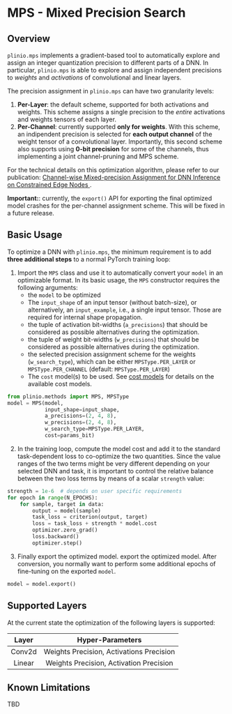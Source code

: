 # MPS - Mixed Precision Search

## Overview
`plinio.mps` implements a gradient-based tool to automatically explore and assign an integer quantization precision to different parts of a DNN. In particular, `plinio.mps` is able to explore and assign independent precisions to *weights* and *activations* of convolutional and linear layers.

The precision assignment in `plinio.mps` can have two granularity levels:

1. **Per-Layer**: the default scheme, supported for both activations and weights. This scheme assigns a single precision to the *entire* activations and weights tensors of each layer.
2. **Per-Channel**: currently supported **only for weights**. With this scheme, an indipendent precision is selected for **each output channel** of the weight tensor of a convolutional layer. Importantly, this second scheme also supports using **0-bit precision** for some of the channels, thus implementing a joint channel-pruning and MPS scheme.

For the technical details on this optimization algorithm, please refer to our publication: [Channel-wise Mixed-precision Assignment for DNN Inference on Constrained Edge Nodes
](https://ieeexplore.ieee.org/abstract/document/9969373).

**Important:**: currently, the `export()` API for exporting the final optimized model crashes for the per-channel assignment scheme. This will be fixed in a future release.

## Basic Usage
To optimize a DNN with `plinio.mps`, the minimum requirement is to add **three additional steps** to a normal PyTorch training loop:

1. Import the `MPS` class and use it to automatically convert your `model` in an optimizable format. In its basic usage, the `MPS` constructor requires the following arguments:
    - the `model` to be optimized
    - The `input_shape` of an input tensor (without batch-size), or alternatively, an `input_example`, i.e., a single input tensor. Those are required for internal shape propagation.
    - the tuple of activation bit-widths (`a_precisions`) that should be considered as possible alternatives during the optimization.
    - the tuple of weight bit-widths (`w_precisions`) that should be considered as possible alternatives during the optimization.
    - the selected precision assignment scheme for the weights (`w_search_type`),  which can be either `MPSType.PER_LAYER` or `MPSType.PER_CHANNEL` (default: `MPSType.PER_LAYER`)
    - The `cost` model(s) to be used. See [cost models](../../cost/README.md) for details on the available cost models.

```python
from plinio.methods import MPS, MPSType
model = MPS(model,
            input_shape=input_shape,
            a_precisions=(2, 4, 8),
            w_precisions=(2, 4, 8),
            w_search_type=MPSType.PER_LAYER,
            cost=params_bit)
```

2. In the training loop, compute the model cost and add it to the standard task-dependent loss to co-optimize the two quantities. Since the value ranges of the two terms might be very different depending on your selected DNN and task, it is important to control the relative balance between the two loss terms by means of a scalar `strength` value:

```python
strength = 1e-6  # depends on user specific requirements
for epoch in range(N_EPOCHS):
    for sample, target in data:
        output = model(sample)
        task_loss = criterion(output, target)
        loss = task_loss + strength * model.cost
        optimizer.zero_grad()
        loss.backward()
        optimizer.step()
```

3. Finally export the optimized model. export the optimized model. After conversion, you normally want to perform some additional epochs of fine-tuning on the exported `model`.

```python
model = model.export()
```

## Supported Layers
At the current state the optimization of the following layers is supported:

|Layer   | Hyper-Parameters  |
|:-:|:-:|
| Conv2d  | Weights Precision, Activations Precision |
| Linear  | Weights Precision, Activation Precision |


## Known Limitations

TBD
